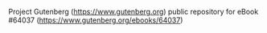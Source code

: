 Project Gutenberg (https://www.gutenberg.org) public repository for
eBook #64037 (https://www.gutenberg.org/ebooks/64037)
